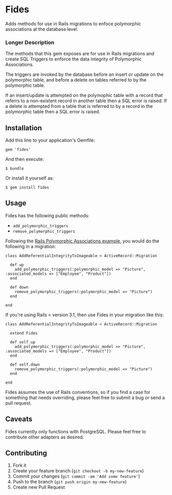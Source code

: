 # Fides

Adds methods for use in Rails migrations to enfoce polymorphic associations at the database level.

### Longer Description

The methods that this gem exposes are for use in Rails migrations and create SQL Triggers to enforce
the data integrity of Polymorphic Associations.

The triggers are invoked by the database before an insert or update on the polymorphic table, and before 
a delete on tables referred to by the polymorphic table.

If an insert/update is attempted on the polymophic table with a record that referrs to a non-existent 
record in another table then a SQL error is raised. If a delete is attempted from a table that is 
referred to by a record in the polymorphic table then a SQL error is raised.

## Installation

Add this line to your application's Gemfile:

    gem 'fides'

And then execute:

    $ bundle

Or install it yourself as:

    $ gem install fides

## Usage

Fides has the following public methods:

- `add_polymorphic_triggers`
- `remove_polymorphic_triggers`

Following the [Rails Polymorphic Associations example](http://guides.rubyonrails.org/association_basics.html#polymorphic-associations),
you would do the following in a migration:

    class AddReferentialIntegrityToImageable < ActiveRecord::Migration

      def up
        add_polymorphic_triggers(:polymorphic_model => "Picture", :associated_models => ["Employee", "Product"])
      end

      def down
        remove_polymorphic_triggers(:polymorphic_model => "Picture")
      end
    
    end

If you're using Rails < version 3.1, then use Fides in your migration like this:

    class AddReferentialIntegrityToImageable < ActiveRecord::Migration

      extend Fides

      def self.up
        add_polymorphic_triggers(:polymorphic_model => "Picture", :associated_models => ["Employee", "Product"])
      end

      def self.down
        remove_polymorphic_triggers(:polymorphic_model => "Picture")
      end
    
    end

Fides assumes the use of Rails conventions, so if you find a case for something that needs overriding, 
please feel free to submit a bug or send a pull request.

## Caveats

Fides currently only functions with PostgreSQL. Please feel free to contribute other adapters as 
desired.

## Contributing

1. Fork it
2. Create your feature branch (`git checkout -b my-new-feature`)
3. Commit your changes (`git commit -am 'Add some feature'`)
4. Push to the branch (`git push origin my-new-feature`)
5. Create new Pull Request
